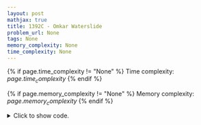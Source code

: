 ```yaml
---
layout: post
mathjax: true
title: 1392C - Omkar Waterslide
problem_url: None
tags: None
memory_complexity: None
time_complexity: None
---
```




{% if page.time_complexity != "None" %}
Time complexity: ${{ page.time_complexity }}$
{% endif %}

{% if page.memory_complexity != "None" %}
Memory complexity: ${{ page.memory_complexity }}$
{% endif %}

<details>
<summary>
<p style="display:inline">Click to show code.</p>
</summary>
```cpp
{% raw %}
using namespace std;
using ll = long long;
int const NMAX = 2e5 + 11;
ll n, a[NMAX];
ll solve(void)
{
    int i = n - 1;
    ll ans = 0;
    while (i > 0)
    {
        int j = i;
        while (j > 0 and a[j] >= a[j - 1])
            --j;
        if (j > 0)
        {
            ans += (a[j - 1] - a[j]);
            a[j] = a[j - 1];
        }
        i = j;
    }
    return ans;
}
int main(void)
{
    int t;
    cin >> t;
    while (t--)
    {
        cin >> n;
        for (int i = 0; i < n; ++i)
            cin >> a[i];
        cout << solve() << endl;
    }
    return 0;
}

{% endraw %}
```
</details>

